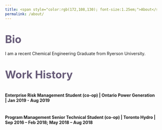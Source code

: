 ```yaml
---
title: <span style="color:rgb(172,108,130); font-size:1.25em;">About</span>
permalink: /about/
---
```

# <span style="color:rgb(104,92,121);font-size:1.25em;">Bio</span>
I am a recent Chemical Engineering Graduate from Ryerson University.

# <span style="color:rgb(104,92,121);font-size:1.25em;">Work History</span>

# <span style="font-size:0.5em;">Enterprise Risk Management Student (co-op) | Ontario Power Generation | Jan 2019 - Aug 2019</span>
# <span style="font-size:0.5em;">Program Management Senior Technical Student (co-op) | Toronto Hydro | Sep 2016 – Feb 2018; May 2018 – Aug 2018</span>
